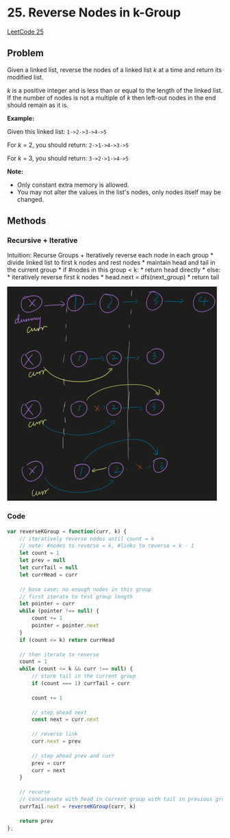 # 25. Reverse Nodes in k-Group

[LeetCode 25](https://leetcode.com/problems/reverse-nodes-in-k-group/)

## Problem

Given a linked list, reverse the nodes of a linked list *k* at a time and return its modified list.

*k* is a positive integer and is less than or equal to the length of the linked list. If the number of nodes is not a multiple of *k* then left-out nodes in the end should remain as it is.

**Example:**

Given this linked list: `1->2->3->4->5`

For *k* = 2, you should return: `2->1->4->3->5`

For *k* = 3, you should return: `3->2->1->4->5`

**Note:**

- Only constant extra memory is allowed.
- You may not alter the values in the list's nodes, only nodes itself may be changed.

## Methods

### Recursive + Iterative

Intuition: 
Recurse Groups + Iteratively reverse each node in each group
	* divide linked list to first k nodes and rest nodes
	* maintain head and tail in the current group
	* if #nodes in this group < k:
		* return head directly
	* else:
		* iteratively reverse first k nodes
		* head.next = dfs(next_group)
		* return tail


![image](https://github.com/frostace/LeetCode/blob/master/Linked%20List/24-iterative.png)


### Code

```JavaScript
var reverseKGroup = function(curr, k) {
    // iteratively reverse nodes until count = k
    // note: #nodes to reverse = k, #links to reverse = k - 1
    let count = 1
    let prev = null
    let currTail = null
    let currHead = curr
    
    // base case: no enough nodes in this group
    // first iterate to test group length
    let pointer = curr
    while (pointer !== null) {
        count += 1
        pointer = pointer.next
    }
    if (count <= k) return currHead
    
    // then iterate to reverse
    count = 1
    while (count <= k && curr !== null) {
        // store tail in the current group
        if (count === 1) currTail = curr
        
        count += 1
        
        // step ahead next
        const next = curr.next
        
        // reverse link
        curr.next = prev
        
        // step ahead prev and curr
        prev = curr
        curr = next
    }
    
    // recurse
    // concatenate with head in current group with tail in previous group
    currTail.next = reverseKGroup(curr, k)
    
    return prev
};
```

